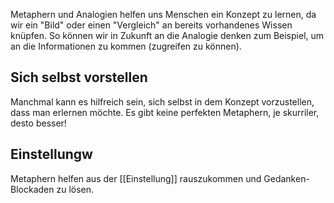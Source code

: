 Metaphern und Analogien helfen uns Menschen ein Konzept zu lernen, da wir ein "Bild" oder einen "Vergleich" an bereits vorhandenes Wissen knüpfen. So können wir in Zukunft an die Analogie denken zum Beispiel, um an die Informationen zu kommen (zugreifen zu können).

## Sich selbst vorstellen
Manchmal kann es hilfreich sein, sich selbst in dem Konzept vorzustellen, dass man erlernen möchte. Es gibt keine perfekten Metaphern, je skurriler, desto besser!

## Einstellungw
Metaphern helfen aus der [[Einstellung]] rauszukommen und Gedanken-Blockaden zu lösen.
